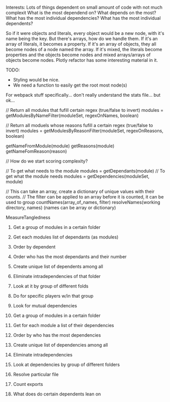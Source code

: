 Interests:
  Lots of things dependent on small amount of code with not much complexit
  What is the most dependend on?
  What depends on the most?
  What has the most individual dependencies?
  What has the most individual dependents?

So if it were objects and literals, every object would be a new node, with it's name being the key.
But there's arrays, how do we handle them.
If it's an array of literals, it becomes a property.
If it's an array of objects, they all become nodes of a node named the array.
If it's mixed, the literals become properties and the objects become nodes and mixed arrays/arrays of objects become nodes.
Plotly refactor has some interesting material in it.

TODO:

- Styling would be nice.
- We need a function to easily get the root most node(s)

For webpack stuff specifically... don't really understand the stats file... but ok...




// Return all modules that fufill certain regex (true/false to invert)
modules = getModulesByNameFilter(moduleSet, regexOnNames, boolean)

// Return all moduels whose reasons fufill a certain regex (true/false to invert)
modules = getModulesByReasonFilter(moduleSet, regexOnReasons, boolean)

getNameFromModule(module)
getReasons(module)
getNameFomReason(reason)

// How do we start scoring complexity?

// To get what needs to the module
modules = getDependants(module)
// To get what the module needs
modules = getDependencies(moduleSet, module)

// This can take an array, create a dictionary of unique values with their counts.
// The filter can be applied to an array before it is counted, it can be used to group
countNames(array_of_names, filter)
resolveNames(working directory, names) (names can be array or dictionary)

MeasureTangledness



1) Get a group of modules in a certain folder
2) Get each modules list of dependants (as modules)
3) Order by dependent
4) Order who has the most dependants and their number
5) Create unique list of dependents among all
6) Eliminate intradependencies of that folder
7) Look at it by group of different folds
8) Do for specific players w/in that group
9) Look for mutual dependencies

1) Get a group of modules in a certain folder
2) Get for each module a list of their dependencies
3) Order by who has the most dependencies
4) Create unique list of dependencies among all
5) Eliminate intradependencies
6) Look at dependencies by group of different folders

1) Resolve particular file
2) Count exports
3) What does do certain dependents lean on
